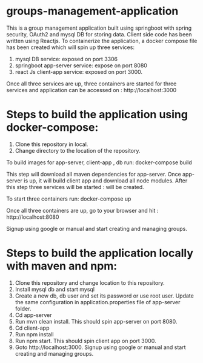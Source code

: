 # groups-management-application

This is a group management application built using springboot with spring security, OAuth2 and mysql DB for storing data. Client side code has been written using Reactjs. To containerize the application, a docker compose file has been created which will spin up three services:
1. mysql DB service: exposed on port 3306
2. springboot app-server service: expose on port 8080
3. react Js client-app service: exposed on port 3000.

Once all three services are up, three containers are started for three services and application can be accessed on :
http://localhost:3000

# Steps to build the application using docker-compose:

1. Clone this repository in local.
2. Change directory to the location of the repository.

To build images for app-server, client-app , db 
run:
   docker-compose build

This step will download all maven dependencies for app-server. Once app-server is up, it will build client app and download all node modules. After this step three services will be started : will be created.

To start three containers 
run:
    docker-compose up

Once all three containers are up, go to your browser and hit : http://localhost:8080

Signup using google or manual and start creating and managing groups.


# Steps to build the application locally with maven and npm:
1.	Clone this repository and change location to this repository.
2.	Install mysql db and start mysql
3.	Create a new db, db user and set its password or use root user. Update the same configuration in application.properties file of app-server folder.
4.	Cd app-server
5.	Run mvn clean install. This should spin app-server on port 8080.
6.	Cd client-app
7.	Run npm install
8.	Run npm start. This should spin client app on port 3000.
9.	Goto http://localhost:3000. Signup using google or manual and start creating and managing groups.


